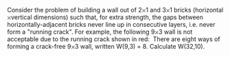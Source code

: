   Consider the problem of building a wall out of 2<img src='images/symbol_times.gif' width='9' height='9' alt='&times;' border='0' style='vertical-align:middle;' />1 and 3<img src='images/symbol_times.gif' width='9' height='9' alt='&times;' border='0' style='vertical-align:middle;' />1 bricks (horizontal<img src='images/symbol_times.gif' width='9' height='9' alt='&times;' border='0' style='vertical-align:middle;' />vertical dimensions) such that, for extra strength, the gaps between horizontally-adjacent bricks never line up in consecutive layers, i.e. never form a &quot;running crack&quot;.    For example, the following 9<img src='images/symbol_times.gif' width='9' height='9' alt='&times;' border='0' style='vertical-align:middle;' />3 wall is not acceptable due to the running crack shown in red:      <img src="http://projecteuler.net/project/images/p_215_crackfree.gif" alt="" />      There are eight ways of forming a crack-free 9<img src='images/symbol_times.gif' width='9' height='9' alt='&times;' border='0' style='vertical-align:middle;' />3 wall, written W(9,3) = 8.    Calculate W(32,10).          